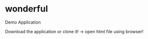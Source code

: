# wonderful
Demo Application

Download the application or clone it!
-> open html file using browser!
